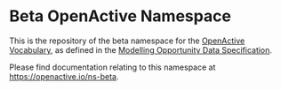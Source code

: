 # Beta OpenActive Namespace
This is the repository of the beta namespace for the [OpenActive Vocabulary](https://www.openactive.io/ns/), as defined in the [Modelling Opportunity Data Specification](https://www.openactive.io/modelling-opportunity-data/).

Please find documentation relating to this namespace at https://openactive.io/ns-beta.